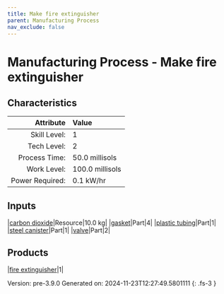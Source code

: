```yaml
---
title: Make fire extinguisher
parent: Manufacturing Process
nav_exclude: false
---
```

# Manufacturing Process - Make fire extinguisher


## Characteristics

| Attribute      | Value |
|--------:|:------|
|Skill Level:|1|
|Tech Level:|2|
|Process Time:|50.0 millisols|
|Work Level:|100.0 millisols|
|Power Required:|0.1 kW/hr|

## Inputs

|[carbon dioxide](../resource/carbon-dioxide.html)|Resource|10.0 kg|
|[gasket](../part/gasket.html)|Part|4|
|[plastic tubing](../part/plastic-tubing.html)|Part|1|
|[steel canister](../part/steel-canister.html)|Part|1|
|[valve](../part/valve.html)|Part|2|

## Products

|[fire extinguisher](../part/fire-extinguisher.html)|1|


Version: pre-3.9.0 Generated on: 2024-11-23T12:27:49.5801111
{: .fs-3 }

